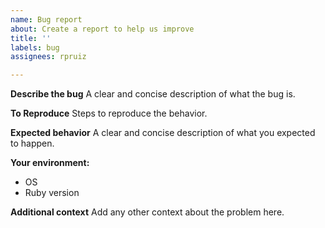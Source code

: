 ```yaml
---
name: Bug report
about: Create a report to help us improve
title: ''
labels: bug
assignees: rpruiz

---
```


**Describe the bug**
A clear and concise description of what the bug is.

**To Reproduce**
Steps to reproduce the behavior.

**Expected behavior**
A clear and concise description of what you expected to happen.

**Your environment:**
 - OS
 - Ruby version

**Additional context**
Add any other context about the problem here.
